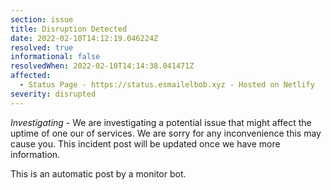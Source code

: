 ```yaml
---
section: issue
title: Disruption Detected
date: 2022-02-10T14:12:19.046224Z
resolved: true
informational: false
resolvedWhen: 2022-02-10T14:14:38.041471Z
affected:
  - Status Page - https://status.esmailelbob.xyz - Hosted on Netlify
severity: disrupted
---
```

*Investigating* - We are investigating a potential issue that might affect the uptime of one our of services. We are sorry for any inconvenience this may cause you. This incident post will be updated once we have more information.

This is an automatic post by a monitor bot.
        